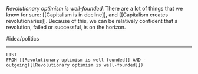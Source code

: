 *Revolutionary optimism is well-founded.* There are a lot of things that we know for sure: [[Capitalism is in decline]], and [[Capitalism creates revolutionaries]]. Because of this, we can be relatively confident that a revolution, failed or successful, is on the horizon.

#idea/politics 

---
```dataview
LIST
FROM [[Revolutionary optimism is well-founded]] AND -outgoing([[Revolutionary optimism is well-founded]])
```